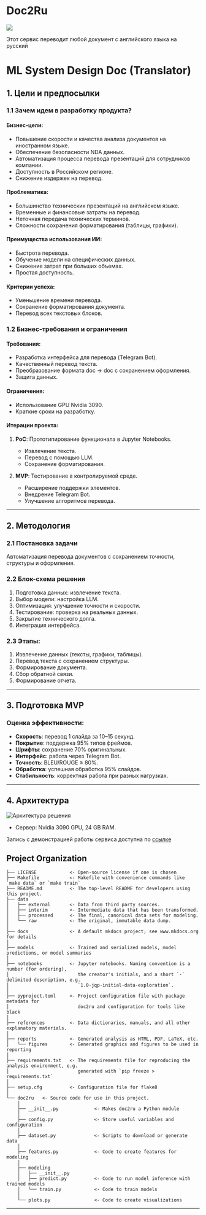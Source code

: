 # Doc2Ru

<a target="_blank" href="https://cookiecutter-data-science.drivendata.org/">
    <img src="https://img.shields.io/badge/CCDS-Project%20template-328F97?logo=cookiecutter" />
</a>

Этот сервис переводит любой документ с английского языка на русский

# ML System Design Doc (Translator)

## 1. Цели и предпосылки

### 1.1 Зачем идем в разработку продукта?

#### Бизнес-цели:
- Повышение скорости и качества анализа документов на иностранном языке.
- Обеспечение безопасности NDA данных.
- Автоматизация процесса перевода презентаций для сотрудников компании.
- Доступность в Российском регионе.
- Снижение издержек на перевод.

#### Проблематика:
- Большинство технических презентаций на английском языке.
- Временные и финансовые затраты на перевод.
- Неточная передача технических терминов.
- Сложности сохранения форматирования (таблицы, графики).

#### Преимущества использования ИИ:
- Быстрота перевода.
- Обучение модели на специфических данных.
- Снижение затрат при больших объемах.
- Простая доступность.

#### Критерии успеха:
- Уменьшение времени перевода.
- Сохранение форматирования документа.
- Перевод всех текстовых блоков.

### 1.2 Бизнес-требования и ограничения

#### Требования:
- Разработка интерфейса для перевода (Telegram Bot).
- Качественный перевод текста.
- Преобразование формата doc → doc с сохранением оформления.
- Защита данных.

#### Ограничения:
- Использование GPU Nvidia 3090.
- Краткие сроки на разработку.

#### Итерации проекта:
1. **PoC**: Прототипирование функционала в Jupyter Notebooks.
   - Извлечение текста.
   - Перевод с помощью LLM.
   - Сохранение форматирования.

2. **MVP**: Тестирование в контролируемой среде.
   - Расширение поддержки элементов.
   - Внедрение Telegram Bot.
   - Улучшение алгоритмов перевода.

---

## 2. Методология

### 2.1 Постановка задачи
Автоматизация перевода документов с сохранением точности, структуры и оформления.

### 2.2 Блок-схема решения
1. Подготовка данных: извлечение текста.
2. Выбор модели: настройка LLM.
3. Оптимизация: улучшение точности и скорости.
4. Тестирование: проверка на реальных данных.
5. Закрытие технического долга.
6. Интеграция интерфейса.

### 2.3 Этапы:
1. Извлечение данных (тексты, графики, таблицы).
2. Перевод текста с сохранением структуры.
3. Формирование документа.
4. Сбор обратной связи.
5. Формирование отчета.

---

## 3. Подготовка MVP

### Оценка эффективности:
- **Скорость**: перевод 1 слайда за 10–15 секунд.
- **Покрытие**: поддержка 95% типов фреймов.
- **Шрифты**: сохранение 70% оригинальных.
- **Интерфейс**: работа через Telegram Bot.
- **Точность**: BLEU/ROUGE ≥ 80%.
- **Обработка**: успешная обработка 95% слайдов.
- **Стабильность**: корректная работа при разных нагрузках.

---

## 4. Архитектура
![Архитектура решения]([https://example.com/architecture.png](https://drive.google.com/drive/folders/1JTnqUkkW9W8Xes_k-s0Pl5_aGHTnzgh8?dmr=1&ec=wgc-drive-hero-goto))
- Сервер: Nvidia 3090 GPU, 24 GB RAM.

Запись с демонстрацией работы сервиса доступна по [ссылке](https://drive.google.com/file/d/1HACVt8pPjjaivMyLk7k13JpX6DvBofMf/view?usp=sharing)

## **Project Organization**

```
├── LICENSE            <- Open-source license if one is chosen
├── Makefile           <- Makefile with convenience commands like `make data` or `make train`
├── README.md          <- The top-level README for developers using this project.
├── data
│   ├── external       <- Data from third party sources.
│   ├── interim        <- Intermediate data that has been transformed.
│   ├── processed      <- The final, canonical data sets for modeling.
│   └── raw            <- The original, immutable data dump.
│
├── docs               <- A default mkdocs project; see www.mkdocs.org for details
│
├── models             <- Trained and serialized models, model predictions, or model summaries
│
├── notebooks          <- Jupyter notebooks. Naming convention is a number (for ordering),
│                         the creator's initials, and a short `-` delimited description, e.g.
│                         `1.0-jqp-initial-data-exploration`.
│
├── pyproject.toml     <- Project configuration file with package metadata for 
│                         doc2ru and configuration for tools like black
│
├── references         <- Data dictionaries, manuals, and all other explanatory materials.
│
├── reports            <- Generated analysis as HTML, PDF, LaTeX, etc.
│   └── figures        <- Generated graphics and figures to be used in reporting
│
├── requirements.txt   <- The requirements file for reproducing the analysis environment, e.g.
│                         generated with `pip freeze > requirements.txt`
│
├── setup.cfg          <- Configuration file for flake8
│
└── doc2ru   <- Source code for use in this project.
    │
    ├── __init__.py             <- Makes doc2ru a Python module
    │
    ├── config.py               <- Store useful variables and configuration
    │
    ├── dataset.py              <- Scripts to download or generate data
    │
    ├── features.py             <- Code to create features for modeling
    │
    ├── modeling                
    │   ├── __init__.py 
    │   ├── predict.py          <- Code to run model inference with trained models          
    │   └── train.py            <- Code to train models
    │
    └── plots.py                <- Code to create visualizations
```

--------

